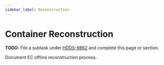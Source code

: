 ```yaml
---
sidebar_label: Reconstruction
---
```


# Container Reconstruction

**TODO:** File a subtask under [HDDS-9862](https://issues.apache.org/jira/browse/HDDS-9862) and complete this page or section.

Document EC offline reconstruction process.

